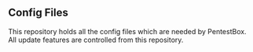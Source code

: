 ## Config Files

This repository holds all the config files which are needed by PentestBox. All update features are controlled from this repository.
